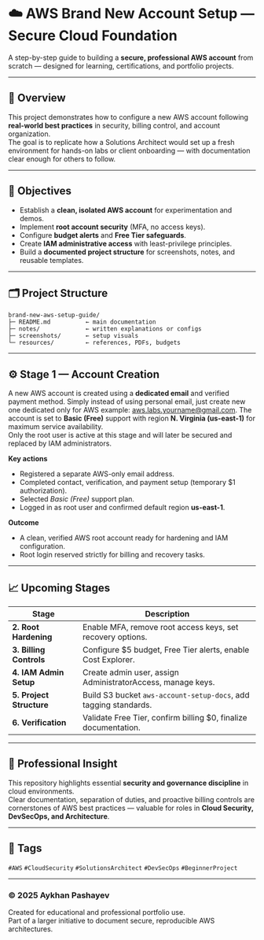 # ☁️ AWS Brand New Account Setup — Secure Cloud Foundation  
A step-by-step guide to building a **secure, professional AWS account** from scratch — designed for learning, certifications, and portfolio projects.

---

## 🧭 Overview
This project demonstrates how to configure a new AWS account following **real-world best practices** in security, billing control, and account organization.  
The goal is to replicate how a Solutions Architect would set up a fresh environment for hands-on labs or client onboarding — with documentation clear enough for others to follow.

---

## 🧰 Objectives
- Establish a **clean, isolated AWS account** for experimentation and demos.  
- Implement **root account security** (MFA, no access keys).  
- Configure **budget alerts** and **Free Tier safeguards**.  
- Create **IAM administrative access** with least-privilege principles.  
- Build a **documented project structure** for screenshots, notes, and reusable templates.

---

## 🗂️ Project Structure
```
brand-new-aws-setup-guide/
├─ README.md          ← main documentation
├─ notes/             ← written explanations or configs
├─ screenshots/       ← setup visuals
└─ resources/         ← references, PDFs, budgets
```
---

## ⚙️ Stage 1 — Account Creation
A new AWS account is created using a **dedicated email** and verified payment method. Simply instead of using personal email, just create new one dedicated only for AWS example: aws.labs.yourname@gmail.com.
The account is set to **Basic (Free)** support with region **N. Virginia (us-east-1)** for maximum service availability.  
Only the root user is active at this stage and will later be secured and replaced by IAM administrators.

**Key actions**
- Registered a separate AWS-only email address.  
- Completed contact, verification, and payment setup (temporary $1 authorization).  
- Selected *Basic (Free)* support plan.  
- Logged in as root user and confirmed default region **us-east-1**.

**Outcome**
- A clean, verified AWS root account ready for hardening and IAM configuration.  
- Root login reserved strictly for billing and recovery tasks.

---

## 📈 Upcoming Stages
| Stage | Description |
|-------|--------------|
| **2. Root Hardening** | Enable MFA, remove root access keys, set recovery options. |
| **3. Billing Controls** | Configure $5 budget, Free Tier alerts, enable Cost Explorer. |
| **4. IAM Admin Setup** | Create admin user, assign AdministratorAccess, manage keys. |
| **5. Project Structure** | Build S3 bucket `aws-account-setup-docs`, add tagging standards. |
| **6. Verification** | Validate Free Tier, confirm billing $0, finalize documentation. |

---

## 🧠 Professional Insight
This repository highlights essential **security and governance discipline** in cloud environments.  
Clear documentation, separation of duties, and proactive billing controls are cornerstones of AWS best practices — valuable for roles in **Cloud Security, DevSecOps, and Architecture**.

---

## 🔖 Tags
`#AWS` `#CloudSecurity` `#SolutionsArchitect` `#DevSecOps` `#BeginnerProject`

---

### © 2025 Aykhan Pashayev  
Created for educational and professional portfolio use.  
Part of a larger initiative to document secure, reproducible AWS architectures.
